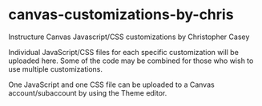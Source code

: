 # canvas-customizations-by-chris
Instructure Canvas Javascript/CSS customizations by Christopher Casey

Individual JavaScript/CSS files for each specific customization will be uploaded here.  Some of the code may be combined for those who wish to use multiple customizations.

One JavaScript and one CSS file can be uploaded to a Canvas account/subaccount by using the Theme editor.
